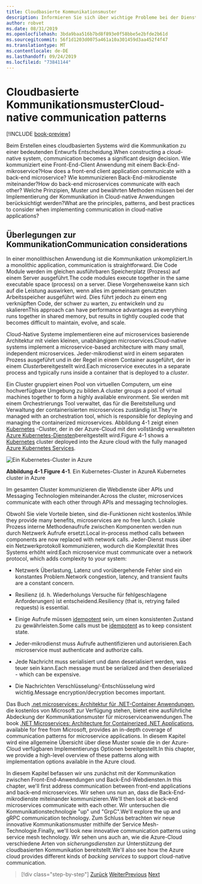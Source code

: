 ```yaml
---
title: Cloudbasierte Kommunikationsmuster
description: Informieren Sie sich über wichtige Probleme bei der Dienst Kommunikation in Cloud-native Anwendungen
author: robvet
ms.date: 08/31/2019
ms.openlocfilehash: 3bda9baa516b7bd8f893e0f58bbe5e2bfde2b61d
ms.sourcegitcommit: 56f1d1203d0075a461a10a301459d3aa452f4f47
ms.translationtype: MT
ms.contentlocale: de-DE
ms.lasthandoff: 09/24/2019
ms.locfileid: "73841144"
---
```

# <a name="cloud-native-communication-patterns"></a><span data-ttu-id="48e25-103">Cloudbasierte Kommunikationsmuster</span><span class="sxs-lookup"><span data-stu-id="48e25-103">Cloud-native communication patterns</span></span>

[!INCLUDE [book-preview](../../../includes/book-preview.md)]

<span data-ttu-id="48e25-104">Beim Erstellen eines cloudbasierten Systems wird die Kommunikation zu einer bedeutenden Entwurfs Entscheidung.</span><span class="sxs-lookup"><span data-stu-id="48e25-104">When constructing a cloud-native system, communication becomes a significant design decision.</span></span> <span data-ttu-id="48e25-105">Wie kommuniziert eine Front-End-Client Anwendung mit einem Back-End-mikroservice?</span><span class="sxs-lookup"><span data-stu-id="48e25-105">How does a front-end client application communicate with a back-end microservice?</span></span> <span data-ttu-id="48e25-106">Wie kommunizieren Back-End-mikrodienste miteinander?</span><span class="sxs-lookup"><span data-stu-id="48e25-106">How do back-end microservices communicate with each other?</span></span> <span data-ttu-id="48e25-107">Welche Prinzipien, Muster und bewährten Methoden müssen bei der Implementierung der Kommunikation in Cloud-native Anwendungen berücksichtigt werden?</span><span class="sxs-lookup"><span data-stu-id="48e25-107">What are the principles, patterns, and best practices to consider when implementing communication in cloud-native applications?</span></span>

## <a name="communication-considerations"></a><span data-ttu-id="48e25-108">Überlegungen zur Kommunikation</span><span class="sxs-lookup"><span data-stu-id="48e25-108">Communication considerations</span></span>

<span data-ttu-id="48e25-109">In einer monolithischen Anwendung ist die Kommunikation unkompliziert.</span><span class="sxs-lookup"><span data-stu-id="48e25-109">In a monolithic application, communication is straightforward.</span></span> <span data-ttu-id="48e25-110">Die Code Module werden im gleichen ausführbaren Speicherplatz (Prozess) auf einem Server ausgeführt.</span><span class="sxs-lookup"><span data-stu-id="48e25-110">The code modules execute together in the same executable space (process) on a server.</span></span> <span data-ttu-id="48e25-111">Diese Vorgehensweise kann sich auf die Leistung auswirken, wenn alles im gemeinsam genutzten Arbeitsspeicher ausgeführt wird. Dies führt jedoch zu einem eng verknüpften Code, der schwer zu warten, zu entwickeln und zu skalieren</span><span class="sxs-lookup"><span data-stu-id="48e25-111">This approach can have performance advantages as everything runs together in shared memory, but results in tightly coupled code that becomes difficult to maintain, evolve, and scale.</span></span>

<span data-ttu-id="48e25-112">Cloud-Native Systeme implementieren eine auf microservices basierende Architektur mit vielen kleinen, unabhängigen microservices.</span><span class="sxs-lookup"><span data-stu-id="48e25-112">Cloud-native systems implement a microservice-based architecture with many small, independent microservices.</span></span> <span data-ttu-id="48e25-113">Jeder-mikrodienst wird in einem separaten Prozess ausgeführt und in der Regel in einem Container ausgeführt, der in einem *Cluster*bereitgestellt wird.</span><span class="sxs-lookup"><span data-stu-id="48e25-113">Each microservice executes in a separate process and typically runs inside a container that is deployed to a *cluster*.</span></span>

<span data-ttu-id="48e25-114">Ein Cluster gruppiert einen Pool von virtuellen Computern, um eine hochverfügbare Umgebung zu bilden.</span><span class="sxs-lookup"><span data-stu-id="48e25-114">A cluster groups a pool of virtual machines together to form a highly available environment.</span></span> <span data-ttu-id="48e25-115">Sie werden mit einem Orchestrierungs Tool verwaltet, das für die Bereitstellung und Verwaltung der containerisierten microservices zuständig ist.</span><span class="sxs-lookup"><span data-stu-id="48e25-115">They're managed with an orchestration tool, which is responsible for deploying and managing the containerized microservices.</span></span> <span data-ttu-id="48e25-116">Abbildung 4-1 zeigt einen [Kubernetes](https://kubernetes.io) -Cluster, der in der Azure-Cloud mit den vollständig verwalteten [Azure Kubernetes-Diensten](https://docs.microsoft.com/azure/aks/intro-kubernetes)bereitgestellt wird.</span><span class="sxs-lookup"><span data-stu-id="48e25-116">Figure 4-1 shows a [Kubernetes](https://kubernetes.io) cluster deployed into the Azure cloud with the fully managed [Azure Kubernetes Services](https://docs.microsoft.com/azure/aks/intro-kubernetes).</span></span>

![Ein Kubernetes-Cluster in Azure](./media/kubernetes-cluster-in-azure.png)

<span data-ttu-id="48e25-118">**Abbildung 4-1**.</span><span class="sxs-lookup"><span data-stu-id="48e25-118">**Figure 4-1**.</span></span> <span data-ttu-id="48e25-119">Ein Kubernetes-Cluster in Azure</span><span class="sxs-lookup"><span data-stu-id="48e25-119">A Kubernetes cluster in Azure</span></span>

<span data-ttu-id="48e25-120">Im gesamten Cluster kommunizieren die Webdienste über APIs und Messaging Technologien miteinander.</span><span class="sxs-lookup"><span data-stu-id="48e25-120">Across the cluster, microservices communicate with each other through APIs and messaging technologies.</span></span>

<span data-ttu-id="48e25-121">Obwohl Sie viele Vorteile bieten, sind die-Funktionen nicht kostenlos.</span><span class="sxs-lookup"><span data-stu-id="48e25-121">While they provide many benefits, microservices are no free lunch.</span></span> <span data-ttu-id="48e25-122">Lokale Prozess interne Methodenaufrufe zwischen Komponenten werden nun durch Netzwerk Aufrufe ersetzt.</span><span class="sxs-lookup"><span data-stu-id="48e25-122">Local in-process method calls between components are now replaced with network calls.</span></span> <span data-ttu-id="48e25-123">Jeder-Dienst muss über ein Netzwerkprotokoll kommunizieren, wodurch die Komplexität Ihres Systems erhöht wird:</span><span class="sxs-lookup"><span data-stu-id="48e25-123">Each microservice must communicate over a network protocol, which adds complexity to your system:</span></span>

- <span data-ttu-id="48e25-124">Netzwerk Überlastung, Latenz und vorübergehende Fehler sind ein konstantes Problem.</span><span class="sxs-lookup"><span data-stu-id="48e25-124">Network congestion, latency, and transient faults are a constant concern.</span></span>

- <span data-ttu-id="48e25-125">Resilienz (d. h. Wiederholungs Versuche für fehlgeschlagene Anforderungen) ist entscheidend.</span><span class="sxs-lookup"><span data-stu-id="48e25-125">Resiliency (that is, retrying failed requests) is essential.</span></span>

- <span data-ttu-id="48e25-126">Einige Aufrufe müssen [idempotent](https://www.restapitutorial.com/lessons/idempotency.html) sein, um einen konsistenten Zustand zu gewährleisten.</span><span class="sxs-lookup"><span data-stu-id="48e25-126">Some calls must be [idempotent](https://www.restapitutorial.com/lessons/idempotency.html) as to keep consistent state.</span></span>

- <span data-ttu-id="48e25-127">Jeder-mikrodienst muss Aufrufe authentifizieren und autorisieren.</span><span class="sxs-lookup"><span data-stu-id="48e25-127">Each microservice must authenticate and authorize calls.</span></span>

- <span data-ttu-id="48e25-128">Jede Nachricht muss serialisiert und dann deserialisiert werden, was teuer sein kann.</span><span class="sxs-lookup"><span data-stu-id="48e25-128">Each message must be serialized and then deserialized - which can be expensive.</span></span>

- <span data-ttu-id="48e25-129">Die Nachrichten Verschlüsselung/-Entschlüsselung wird wichtig.</span><span class="sxs-lookup"><span data-stu-id="48e25-129">Message encryption/decryption becomes important.</span></span>

<span data-ttu-id="48e25-130">Das Buch [.net microservices: Architektur für .NET-Container Anwendungen](https://docs.microsoft.com/dotnet/standard/microservices-architecture/), die kostenlos von Microsoft zur Verfügung stehen, bietet eine ausführliche Abdeckung der Kommunikationsmuster für microserviceanwendungen.</span><span class="sxs-lookup"><span data-stu-id="48e25-130">The book [.NET Microservices: Architecture for Containerized .NET Applications](https://docs.microsoft.com/dotnet/standard/microservices-architecture/), available for free from Microsoft, provides an in-depth coverage of communication patterns for microservice applications.</span></span> <span data-ttu-id="48e25-131">In diesem Kapitel wird eine allgemeine Übersicht über diese Muster sowie die in der Azure-Cloud verfügbaren Implementierungs Optionen bereitgestellt.</span><span class="sxs-lookup"><span data-stu-id="48e25-131">In this chapter, we provide a high-level overview of these patterns along with implementation options available in the Azure cloud.</span></span>

<span data-ttu-id="48e25-132">In diesem Kapitel befassen wir uns zunächst mit der Kommunikation zwischen Front-End-Anwendungen und Back-End-Webdiensten.</span><span class="sxs-lookup"><span data-stu-id="48e25-132">In this chapter, we'll first address communication between front-end applications and back-end microservices.</span></span> <span data-ttu-id="48e25-133">Wir sehen uns nun an, dass die Back-End-mikrodienste miteinander kommunizieren.</span><span class="sxs-lookup"><span data-stu-id="48e25-133">We'll then look at back-end microservices communicate with each other.</span></span> <span data-ttu-id="48e25-134">Wir untersuchen die Kommunikationstechnologie "up" und "GrpC".</span><span class="sxs-lookup"><span data-stu-id="48e25-134">We'll explore the up and gRPC communication technology.</span></span> <span data-ttu-id="48e25-135">Zum Schluss betrachten wir neue innovative Kommunikationsmuster mithilfe der Service Mesh-Technologie.</span><span class="sxs-lookup"><span data-stu-id="48e25-135">Finally, we'll look new innovative communication patterns using service mesh technology.</span></span> <span data-ttu-id="48e25-136">Wir sehen uns auch an, wie die Azure-Cloud verschiedene Arten von *sicherungsdiensten* zur Unterstützung der cloudbasierten Kommunikation bereitstellt.</span><span class="sxs-lookup"><span data-stu-id="48e25-136">We'll also see how the Azure cloud provides different kinds of *backing services* to support cloud-native communication.</span></span>

>[!div class="step-by-step"]
><span data-ttu-id="48e25-137">[Zurück](other-deployment-options.md)
>[Weiter](front-end-communication.md)</span><span class="sxs-lookup"><span data-stu-id="48e25-137">[Previous](other-deployment-options.md)
[Next](front-end-communication.md)</span></span>

